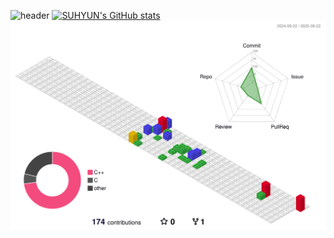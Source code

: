 ![header](https://capsule-render.vercel.app/api?type=waving&color=0:87CEFA,100:E6E6FA&text=Welcome%20to%20Suhyun's%20GitHub%20😘&animation=twinkling&fontSize=35&fontAlignY=40&fontAlign=50&height=250)
[![SUHYUN's GitHub stats](https://github-readme-stats.vercel.app/api?username=agnesAqr&include_all_commits=true&theme=jolly&hide_border=true&count_private=true)](https://github.com/agnesAqr/github-readme-stats)
![](./profile-3d-contrib/profile-gitblock.svg)
